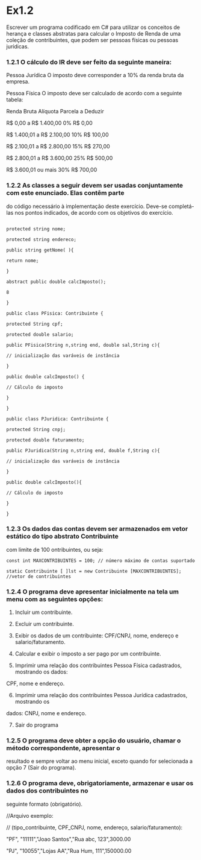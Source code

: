 # Ex1.2 

Escrever um programa codificado em C# para utilizar os conceitos de herança e classes abstratas
para calcular o Imposto de Renda de uma coleção de contribuintes, que podem ser pessoas físicas
ou pessoas jurídicas.

### 1.2.1 O cálculo do IR deve ser feito da seguinte maneira:

Pessoa Jurídica
O imposto deve corresponder a 10% da renda bruta da empresa.

Pessoa Física
O imposto deve ser calculado de acordo com a seguinte tabela:

Renda Bruta Alíquota Parcela a Deduzir

R$ 0,00 a R$ 1.400,00 0% R$ 0,00

R$ 1.400,01 a R$ 2.100,00 10% R$ 100,00

R$ 2.100,01 a R$ 2.800,00 15% R$ 270,00

R$ 2.800,01 a R$ 3.600,00 25% R$ 500,00

R$ 3.600,01 ou mais 30% R$ 700,00

###  1.2.2 As classes a seguir devem ser usadas conjuntamente com este enunciado. Elas contêm parte
do código necessário à implementação deste exercício. Deve-se completá-las nos pontos indicados,
de acordo com os objetivos do exercício.

```public abstract class Contribuinte {

protected string nome;

protected string endereco;

public string getNome( ){

return nome;

}

abstract public double calcImposto();

8

}

public class PFisica: Contribuinte {

protected String cpf;

protected double salario;

public PFisica(String n,string end, double sal,String c){

// inicialização das varáveis de instância

}

public double calcImposto() {

// Cálculo do imposto

}

}

public class PJuridica: Contribuinte {

protected String cnpj;

protected double faturamento;

public PJuridica(String n,string end, double f,String c){

// inicialização das varáveis de instância

}

public double calcImposto(){

// Cálculo do imposto

}

}
```

### 1.2.3 Os dados das contas devem ser armazenados em vetor estático do tipo abstrato Contribuinte
com limite de 100 ontribuintes, ou seja:

```
const int MAXCONTRIBUINTES = 100; // número máximo de contas suportado

static Contribuinte [ ]lst = new Contribuinte [MAXCONTRIBUINTES]; //vetor de contribuintes
```

### 1.2.4 O programa deve apresentar inicialmente na tela um menu com as seguintes opções:

1. Incluir um contribuinte.

2. Excluir um contribuinte.

3. Exibir os dados de um contribuinte: CPF/CNPJ, nome, endereço e salario/faturamento.

4. Calcular e exibir o imposto a ser pago por um contribuinte.

5. Imprimir uma relação dos contribuintes Pessoa Física cadastrados, mostrando os dados:

CPF, nome e endereço.

6. Imprimir uma relação dos contribuintes Pessoa Jurídica cadastrados, mostrando os

dados: CNPJ, nome e endereço.

7. Sair do programa

### 1.2.5 O programa deve obter a opção do usuário, chamar o método correspondente, apresentar o
resultado e sempre voltar ao menu inicial, exceto quando for selecionada a opção 7 (Sair do
programa).

### 1.2.6 O programa deve, obrigatoriamente, armazenar e usar os dados dos contribuintes no

seguinte formato (obrigatório).

//Arquivo exemplo:

// (tipo_contribuinte, CPF_CNPJ, nome, endereço, salario/faturamento):

"PF", "11111","Joao Santos","Rua abc, 123",3000.00

"PJ", "10055","Lojas AA","Rua Hum, 111",150000.00
